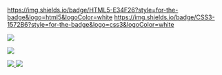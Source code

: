 https://img.shields.io/badge/HTML5-E34F26?style=for-the-badge&logo=html5&logoColor=white
https://img.shields.io/badge/CSS3-1572B6?style=for-the-badge&logo=css3&logoColor=white
<a href="https://github.com/<USERNAME>" alt="github" target="_blank">

<img src="https://img.shields.io/badge/GitHub-100000?style=for-the-badge&logo=github&logoColor=white1">

</a>
<a href="https://github.com/<USERNAME>" alt="github" target="_blank">

<img src="https://img.shields.io/badge/JavaScript-323330?style=for-the-badge&logo=javascript&logoColor=F7DF1E
">

</a>
<a href="https://github.com/<USERNAME>" alt="github" target="_blank">

<img src="https://img.shields.io/badge/GitHub-100000?style=for-the-badge&logo=github&logoColor=white1">

</a>
<a href="https://github.com/<USERNAME>" alt="github" target="_blank">

<img src="https://img.shields.io/badge/GitHub-100000?style=for-the-badge&logo=github&logoColor=white1">

</a>